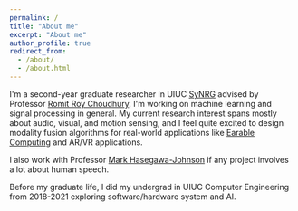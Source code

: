 ```yaml
---
permalink: /
title: "About me"
excerpt: "About me"
author_profile: true
redirect_from: 
  - /about/
  - /about.html
---
```


I'm a second-year graduate researcher in UIUC [SyNRG](https://synrg.csl.illinois.edu/) advised by Professor [Romit Roy Choudhury](https://croy.web.engr.illinois.edu/). I'm working on machine learning and signal processing in general. My current research interest spans mostly about audio, visual, and motion sensing, and I feel quite excited to design modality fusion algorithms for real-world applications like [Earable Computing](https://synrg.csl.illinois.edu/earables.html) and AR/VR applications.

I also work with Professor [Mark Hasegawa-Johnson](http://www.ifp.illinois.edu/~hasegawa/) if any project involves a lot about human speech.

Before my graduate life, I did my undergrad in UIUC Computer Engineering from 2018-2021 exploring software/hardware system and AI.
